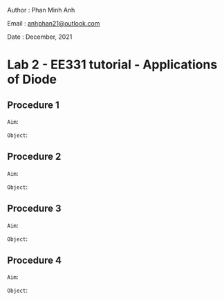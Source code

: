 Author  : Phan Minh Anh

Email   : <anhphan21@outlook.com>

Date    : December, 2021

# Lab 2 - EE331 tutorial - Applications of Diode
## Procedure 1
```Aim```: 

```Object```: 

## Procedure 2
```Aim```: 

```Object```: 

## Procedure 3
```Aim```: 

```Object```: 

## Procedure 4
```Aim```: 

```Object```: 
